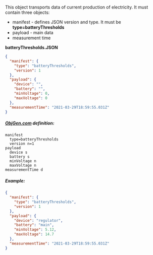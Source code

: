 This object transports data of current production of electricity. It must contain three objects:

- manifest - defines JSON version and type. It must be **type=batteryThresholds**
- payload - main data
- measurement time



**batteryThresholds.JSON**

```json
{
  "manifest": {
    "type": "batteryThresholds",
    "version": 1
  },
  "payload": {
    "device": "",
    "battery": "",
    "minVoltage": 0,
	"maxVoltage": 0
  },
  "measurementTime": "2021-03-29T18:59:55.031Z"
}
```



##### [ObjGen.com](http://www.objgen.com/json) definition:

```
manifest
  type=batteryThresholds
  version n=1
payload
  device s
  battery s
  minVoltage n
  maxVoltage n
measurementTime d
```



##### Example:

```json
{
  "manifest": {
    "type": "batteryThresholds",
    "version": 1
  },
  "payload": {
    "device": "regulator",
    "battery": "main",
    "minVoltage": 5.12,
    "maxVoltage": 14.7
  },
  "measurementTime": "2021-03-29T18:59:55.031Z"
}
```